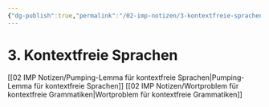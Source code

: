 ```yaml
---
{"dg-publish":true,"permalink":"/02-imp-notizen/3-kontextfreie-sprachen/"}
---
```


# 3. Kontextfreie Sprachen
[[02 IMP Notizen/Pumping-Lemma für kontextfreie Sprachen\|Pumping-Lemma für kontextfreie Sprachen]]
[[02 IMP Notizen/Wortproblem für kontextfreie Grammatiken\|Wortproblem für kontextfreie Grammatiken]]